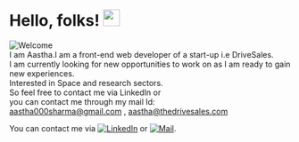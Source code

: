 
# Hello, folks! <img src="https://raw.githubusercontent.com/MartinHeinz/MartinHeinz/master/wave.gif" width="30px">

<!--
**aaztha/aaztha** is a ✨ _special_ ✨ repository because its `README.md` (this file) appears on your GitHub profile.

Here are some ideas to get you started:

- 🔭 I’m currently working on ...
- 🌱 I’m currently learning ...
- 👯 I’m looking to collaborate on ...
- 🤔 I’m looking for help with ...
- 💬 Ask me about ...
- 📫 How to reach me: ...
- 😄 Pronouns: ...
- ⚡ Fun fact: ...
-->
![Welcome](https://memegenerator.net/img/instances/69251652.jpg)</br>
I am Aastha.I am a front-end web developer of a start-up i.e DriveSales.</br>
I am currently looking for new opportunities to work on as I am ready to gain new experiences.</br>
Interested in Space and research sectors.</br>
So feel free to contact me via LinkedIn or </br>
you can contact me through my mail Id:</br>
aastha000sharma@gmail.com , aastha@thedrivesales.com
<!-- Actual text -->

You can contact me via [![LinkedIn][3.2]][3] or [![Mail][2.2]][2].

<!-- Icons -->
[2.2]: https://prosmartmailing.com/wp-content/uploads/2016/09/Mail-Circle-Icon-300x208.png (Mail icon without padding)
[3.2]: https://raw.githubusercontent.com/MartinHeinz/MartinHeinz/master/linkedin-3-16.png (LinkedIn icon without padding)

<!-- Links to your social media accounts -->
[2]: aastha000sharma@gmail.com
[3]: https://www.linkedin.com/in/aastha-sharma-082168176/
